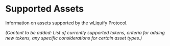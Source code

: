 # Supported Assets

Information on assets supported by the wLiquify Protocol.

*(Content to be added: List of currently supported tokens, criteria for adding new tokens, any specific considerations for certain asset types.)* 